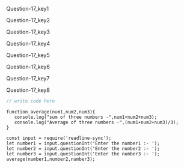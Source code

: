 Question-17_key1


Question-17_key2


Question-17_key3


Question-17_key4


Question-17_key5


Question-17_key6


Question-17_key7


Question-17_key8


```javascript
// write code here
```

```solution
function average(num1,num2,num3){
   console.log("sum of three numbers -",num1+num2+num3);
   console.log("Average of three numbers -",(num1+num2+num3)/3);
}
 
const input = require('readline-sync');
let number1 = input.questionInt('Enter the number1 :- ');
let number2 = input.questionInt('Enter the number2 :- ');
let number3 = input.questionInt('Enter the number3 :- ');
average(number1,number2,number3);
```